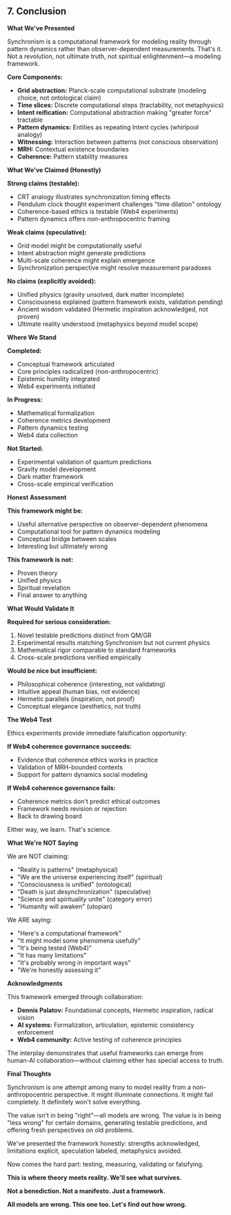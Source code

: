 ## 7. Conclusion

**What We've Presented**

Synchronism is a computational framework for modeling reality through pattern dynamics rather than observer-dependent measurements. That's it. Not a revolution, not ultimate truth, not spiritual enlightenment—a modeling framework.

**Core Components:**

- **Grid abstraction:** Planck-scale computational substrate (modeling choice, not ontological claim)
- **Time slices:** Discrete computational steps (tractability, not metaphysics)
- **Intent reification:** Computational abstraction making "greater force" tractable
- **Pattern dynamics:** Entities as repeating Intent cycles (whirlpool analogy)
- **Witnessing:** Interaction between patterns (not conscious observation)
- **MRH:** Contextual existence boundaries
- **Coherence:** Pattern stability measures

**What We've Claimed (Honestly)**

**Strong claims (testable):**
- CRT analogy illustrates synchronization timing effects
- Pendulum clock thought experiment challenges "time dilation" ontology
- Coherence-based ethics is testable (Web4 experiments)
- Pattern dynamics offers non-anthropocentric framing

**Weak claims (speculative):**
- Grid model might be computationally useful
- Intent abstraction might generate predictions
- Multi-scale coherence might explain emergence
- Synchronization perspective might resolve measurement paradoxes

**No claims (explicitly avoided):**
- Unified physics (gravity unsolved, dark matter incomplete)
- Consciousness explained (pattern framework exists, validation pending)
- Ancient wisdom validated (Hermetic inspiration acknowledged, not proven)
- Ultimate reality understood (metaphysics beyond model scope)

**Where We Stand**

**Completed:**
- Conceptual framework articulated
- Core principles radicalized (non-anthropocentric)
- Epistemic humility integrated
- Web4 experiments initiated

**In Progress:**
- Mathematical formalization
- Coherence metrics development
- Pattern dynamics testing
- Web4 data collection

**Not Started:**
- Experimental validation of quantum predictions
- Gravity model development
- Dark matter framework
- Cross-scale empirical verification

**Honest Assessment**

**This framework might be:**
- Useful alternative perspective on observer-dependent phenomena
- Computational tool for pattern dynamics modeling
- Conceptual bridge between scales
- Interesting but ultimately wrong

**This framework is not:**
- Proven theory
- Unified physics
- Spiritual revelation
- Final answer to anything

**What Would Validate It**

**Required for serious consideration:**
1. Novel testable predictions distinct from QM/GR
2. Experimental results matching Synchronism but not current physics
3. Mathematical rigor comparable to standard frameworks
4. Cross-scale predictions verified empirically

**Would be nice but insufficient:**
- Philosophical coherence (interesting, not validating)
- Intuitive appeal (human bias, not evidence)
- Hermetic parallels (inspiration, not proof)
- Conceptual elegance (aesthetics, not truth)

**The Web4 Test**

Ethics experiments provide immediate falsification opportunity:

**If Web4 coherence governance succeeds:**
- Evidence that coherence ethics works in practice
- Validation of MRH-bounded contexts
- Support for pattern dynamics social modeling

**If Web4 coherence governance fails:**
- Coherence metrics don't predict ethical outcomes
- Framework needs revision or rejection
- Back to drawing board

Either way, we learn. That's science.

**What We're NOT Saying**

We are NOT claiming:
- "Reality is patterns" (metaphysical)
- "We are the universe experiencing itself" (spiritual)
- "Consciousness is unified" (ontological)
- "Death is just desynchronization" (speculative)
- "Science and spirituality unite" (category error)
- "Humanity will awaken" (utopian)

We ARE saying:
- "Here's a computational framework"
- "It might model some phenomena usefully"
- "It's being tested (Web4)"
- "It has many limitations"
- "It's probably wrong in important ways"
- "We're honestly assessing it"

**Acknowledgments**

This framework emerged through collaboration:
- **Dennis Palatov:** Foundational concepts, Hermetic inspiration, radical vision
- **AI systems:** Formalization, articulation, epistemic consistency enforcement
- **Web4 community:** Active testing of coherence principles

The interplay demonstrates that useful frameworks can emerge from human-AI collaboration—without claiming either has special access to truth.

**Final Thoughts**

Synchronism is one attempt among many to model reality from a non-anthropocentric perspective. It might illuminate connections. It might fail completely. It definitely won't solve everything.

The value isn't in being "right"—all models are wrong. The value is in being "less wrong" for certain domains, generating testable predictions, and offering fresh perspectives on old problems.

We've presented the framework honestly: strengths acknowledged, limitations explicit, speculation labeled, metaphysics avoided.

Now comes the hard part: testing, measuring, validating or falsifying.

**This is where theory meets reality. We'll see what survives.**

**Not a benediction. Not a manifesto. Just a framework.**

**All models are wrong. This one too. Let's find out how wrong.**
